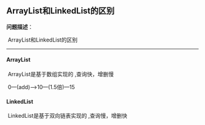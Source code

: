## ArrayList和LinkedList的区别

**问题描述**：

​		ArrayList和LinkedList的区别

---

#### ArrayList

​	 ArrayList是基于数组实现的 ,查询快，增删慢

​		0—(add)—>10—(1.5倍)—15

#### LinkedList

​	LinkedList是基于双向链表实现的 ,查询慢，增删快